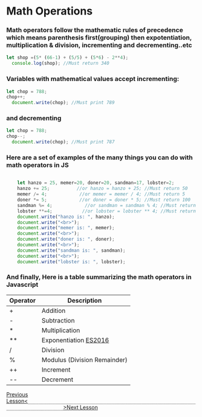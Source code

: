 # Math Operations


### Math operators follow the mathematic rules of precedence which means parenthesis first(grouping) then expotentiation, multiplication & division, incrementing and decrementing..etc

```javascript
let shop =(5* (66-1) + (5/5) + (5*6) - 2**4);
  console.log(shop); //Must return 340
```
### Variables with mathematical values accept incrementing:

```javascript
let chop = 788;
chop++;
  document.write(chop); //Must print 789
```
### and decrementing

```javascript
let chop = 788;
chop--;
  document.write(chop); //Must print 787
```


### Here are a set of examples of the many things you can do with math operators in JS
```javascript

    let hanzo = 25, memer=20, doner=20, sandman=17, lobster=2;
    hanzo += 25;          //or hanzo = hanzo + 25; //Must return 50
    memer /= 4;            //or memer = memer / 4; //Must return 5
    doner *= 5;            //or doner = doner * 5; //Must return 100
    sandman %= 4;            //or sandman = sandman % 4; //Must return 1 since the remainder of 17/4 is 1
    lobster **=4;           //or lobster = lobster ** 4; //Must return 16 since the exponent of 2 to the power of 4 is 16
    document.write("hanzo is: ", hanzo);
    document.write("<br>");
    document.write("memer is: ", memer);
    document.write("<br>");
    document.write("doner is: ", doner);
    document.write("<br>");
    document.write("sandman is: ", sandman);
    document.write("<br>");
    document.write("lobster is: ", lobster);
```

### And finally, Here is a table summarizing the math operators in Javascript
|Operator | Description |
|---------|-------------|
|+        |Addition|
|-        |Subtraction|
|* 	      |Multiplication|
|** 	  |Exponentiation [ES2016](https://flaviocopes.com/es2016/)|
|/ 	      |Division|
|% 	      |Modulus (Division Remainder)|
|++ 	  |Increment|
|-- 	  |Decrement|


[Previous Lesson<](10-getElementById.md)`___________________________________________________________________________________`[>Next Lesson](12-string-manipulation.md)